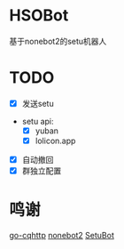 # HSOBot
基于nonebot2的setu机器人
# TODO
- [X] 发送setu
- setu api:
  - [x] yuban
  - [x] lolicon.app
- [X] 自动撤回
- [x] 群独立配置
# 鸣谢
[go-cqhttp](https://github.com/Mrs4s/go-cqhttp)
[nonebot2](https://github.com/nonebot/nonebot2)
[SetuBot](https://github.com/yuban10703/OPQ-SetuBot)
